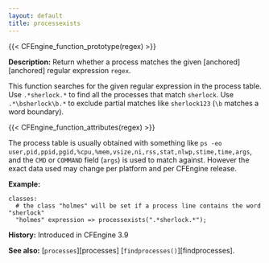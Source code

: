 ```yaml
---
layout: default
title: processexists
---
```


{{< CFEngine_function_prototype(regex) >}}

**Description:** Return whether a process matches the given [anchored][anchored] regular expression
`regex`.

This function searches for the given regular expression in the process
table. Use `.*sherlock.*` to find all the processes that match
`sherlock`. Use `.*\bsherlock\b.*` to exclude partial matches like
`sherlock123` (`\b` matches a word boundary).

{{< CFEngine_function_attributes(regex) >}}

The process table is usually obtained with something like `ps -eo
user,pid,ppid,pgid,%cpu,%mem,vsize,ni,rss,stat,nlwp,stime,time,args`, and the
`CMD` or `COMMAND` field (`args`) is used to match against. However the exact
data used may change per platform and per CFEngine release.

**Example:**

```cf3
classes:
  # the class "holmes" will be set if a process line contains the word "sherlock"
  "holmes" expression => processexists(".*sherlock.*");
```

**History:** Introduced in CFEngine 3.9

**See also:** [`processes`][processes] [`findprocesses()`][findprocesses].
